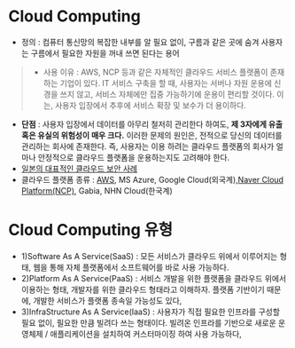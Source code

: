 Cloud Computing
===============
* 정의 : 컴퓨터 통신망의 복잡한 내부를 알 필요 없이, 구름과 같은 곳에 숨겨 사용자는 구름에서 필요한 자원을 꺼내 쓰면 된다는 용어
> * 사용 이유 : AWS, NCP 등과 같은 자체적인 클라우드 서비스 플랫폼이 존재하는 기업이 있다. IT 서비스 구축을 할 때, 
> 사용자는 서버나 자원 운용에 신경을 쓰지 않고, 서비스 자체에만 집중 가능하기에 운용이 편리할 것이다. 이는, 사용자 입장에서 추후에 서비스 확장 및 보수가 더 용이하다.
* <b>단점</b> : 사용자 입장에서 데이터를 아무리 철저히 관리한다 하여도, <b>제 3자에게 유출 혹은 유실의 위험성이 매우 크다.</b> 이러한 문제의 원인은, 전적으로 당신의 데이터를 관리하는 회사에 존재한다.
즉, 사용자는 이용 하려는 클라우드 플랫폼의 회사가 얼마나 안정적으로 클라우드 플랫폼을 운용하는지도 고려해야 한다.
* <a href="https://www.ddaily.co.kr/cloud/news/article.html?no=94571">일본의 대표적인 클라우드 보안 사례</a>
* 클라우드 플랫폼 종류 : <a href="https://aws.amazon.com/ko/">AWS</a>, MS Azure, Google Cloud(외국계),<a href="https://www.ncloud.com/">Naver Cloud Platform(NCP)</a>, Gabia, NHN Cloud(한국계)

Cloud Computing 유형
===================
* 1)Software As A Service(SaaS) : 모든 서비스가 클라우드 위에서 이루어지는 형태, 웹을 통해 자체 플랫폼에서 소프트웨어를 바로 사용 가능하다.
* 2)Platform As A Service(PaaS) : 서비스 개발을 위한 플랫폼을 클라우드 위에서 이용하는 형태, 개발자를 위한 클라우드 형태라고 이해하자. 플랫폼 기반이기 때문에, 개발한 서비스가 플랫폼 종속일 가능성도 있다,
* 3)InfraStructure As A Service(IaaS) : 사용자가 직접 필요한 인프라를 구성할 필요 없이, 필요한 만큼 빌려다 쓰는 형태이다. 
빌려온 인프라를 기반으로 새로운 운영체제 / 애플리케이션을 설치하여 커스터마이징 하여 사용 가능하다,

